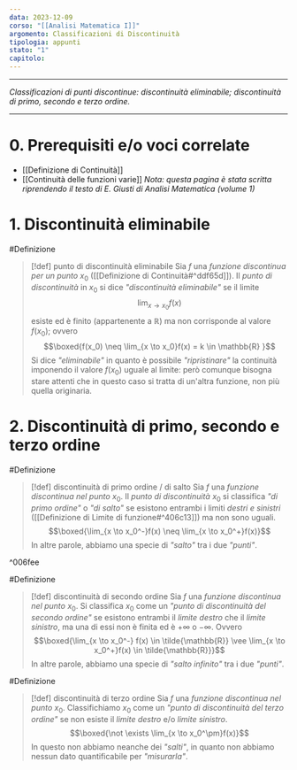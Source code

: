 ```yaml
---
data: 2023-12-09
corso: "[[Analisi Matematica I]]"
argomento: Classificazioni di Discontinuità
tipologia: appunti
stato: "1"
capitolo:
---
```

- - -
*Classificazioni di punti discontinue: discontinuità eliminabile; discontinuità di primo, secondo e terzo ordine.*
- - -
# 0. Prerequisiti e/o voci correlate
- [[Definizione di Continuità]]
- [[Continuità delle funzioni varie]]
*Nota: questa pagina è stata scritta riprendendo il testo di E. Giusti di Analisi Matematica (volume 1)*
# 1. Discontinuità eliminabile
#Definizione 
> [!def] punto di discontinuità eliminabile
> Sia $f$ una *funzione discontinua per un punto* $x_0$ ([[Definizione di Continuità#^ddf65d]]).
> Il *punto di discontinuità* in $x_0$ si dice *"discontinuità eliminabile"* se il limite
> $$\lim_{x \to x_0}f(x)$$
> esiste ed è finito (appartenente a $\mathbb{R}$) ma non corrisponde al valore $f(x_0)$; ovvero
> $$\boxed{f(x_0) \neq \lim_{x \to x_0}f(x) = k \in \mathbb{R} }$$
> Si dice *"eliminabile"* in quanto è possibile *"ripristinare"* la continuità imponendo il valore $f(x_0)$ uguale al limite: però comunque bisogna stare attenti che in questo caso si tratta di un'altra funzione, non più quella originaria.
# 2. Discontinuità di primo, secondo e terzo ordine
#Definizione 
> [!def] discontinuità di primo ordine / di salto
> Sia $f$ una *funzione discontinua nel punto* $x_0$.
> Il *punto di discontinuità* $x_0$ si classifica *"di primo ordine"* o *"di salto"* se esistono entrambi i limiti *destri e sinistri* ([[Definizione di Limite di funzione#^406c13]]) ma non sono uguali.
> $$\boxed{\lim_{x \to x_0^-}f(x) \neq \lim_{x \to x_0^+}f(x)}$$
> In altre parole, abbiamo una specie di *"salto"* tra i due *"punti"*.

^006fee

#Definizione 
> [!def] discontinuità di secondo ordine
> Sia $f$ una *funzione discontinua nel punto* $x_0$.
> Si classifica $x_0$ come un *"punto di discontinuità del secondo ordine"* se esistono entrambi il *limite destro* che il *limite sinistro*, ma una di essi non è finita ed è $+\infty$ o $-\infty$.
> Ovvero $$\boxed{\lim_{x \to x_0^-} f(x) \in \tilde{\mathbb{R}} \vee \lim_{x \to x_0^+}f(x) \in \tilde{\mathbb{R}}}$$
> In altre parole, abbiamo una specie di *"salto infinito"* tra i due *"punti"*.

#Definizione 
> [!def] discontinuità di terzo ordine
> Sia $f$ una *funzione discontinua nel punto* $x_0$.
> Classifichiamo $x_0$ come un *"punto di discontinuità del terzo ordine"* se non esiste il *limite destro* e/o *limite sinistro*.
> $$\boxed{\not \exists \lim_{x \to x_0^\pm}f(x)}$$
> In questo non abbiamo neanche dei *"salti"*, in quanto non abbiamo nessun dato quantificabile per *"misurarla"*.

